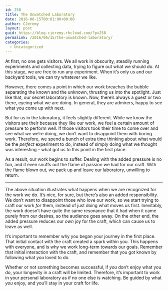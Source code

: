 ```yaml
---
id: 258
title: The Unwatched Laboratory
date: 2016-06-15T00:01:00+00:00
author: CJeremy
layout: post
guid: https://blog-cjeremy.rhcloud.com/?p=258
permalink: /2016/06/15/the-unwatched-laboratory/
categories:
  - Uncategorized
---
```

At first, no one gets visitors. We all work in obscurity, steadily running experiments and collecting data, trying to figure out what we should do. At this stage, we are free to run any experiment. When it&#8217;s only us and our backyard tools, we can try whatever we like.

However, there comes a point in which our work breaches the bubble separating the known and the unknown, thrusting us into the spotlight. Just like that, our secret laboratory is known. Now, there&#8217;s always a guest or two there, eyeing what we are doing. In general, they are admirers, happy to see what you come up with next.

But for us in the laboratory, it feels slightly different. While we know the visitors are their because they like our work, we feel a certain amount of pressure to perform well. If those visitors took their time to come over and see what _we_ we&#8217;re doing, we don&#8217;t want to disappoint them with boring work. Therefore, we spend a bunch of extra time thinking about what would be the _perfect_ experiment to do, instead of simply doing what we thought was interesting &#8211; what got us to this point in the first place.

As a result, our work begins to suffer. Dealing with the added pressure is no fun, and it even snuffs out the flame of passion we had for our craft. With the flame blown out, we pack up and leave our laboratory, unwilling to return.

* * *

The above situation illustrates what happens when we are recognized for the work we do. It&#8217;s nice, for sure, but there&#8217;s also an added responsibility. We don&#8217;t want to disappoint those who love our work, so we start trying to craft our work _for_ them, instead of just doing what moves us first. Inevitably, the work doesn&#8217;t have quite the same resonance that it had when it came purely from our desires, so the audience goes away. On the other end, the added pressure reduces our _own_ joy for the craft, which can cause us to leave as well.

It&#8217;s important to remember why you began your journey in the first place. That initial contact with the craft created a spark within you. This happens with everyone, and is why we work long-term towards our goals. Remember that initial interaction with the craft, and remember that you got known by following what _you_ loved to do.

Whether or not something becomes successful, if _you_ don&#8217;t enjoy what you do, your longevity in a craft will be limited. Therefore, it&#8217;s important to work in your personal laboratory as if no one else is watching. Be guided by what _you_ enjoy, and you&#8217;ll stay in your craft for life.